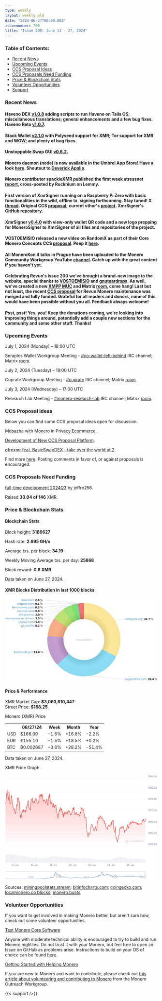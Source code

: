 ```yaml
---
type: weekly
layout: weekly_old
date: "2024-06-27T00:00:00Z"
issuenumber: 200
title: "Issue 200: June 13 - 27, 2024"
---
```


<h3>Table of Contents:</h3>
<ul class="contents">
    <li><a href="#news">Recent News</a></li>
    <li><a href="#events">Upcoming Events</a></li>
    <li><a href="#ideas">CCS Proposal Ideas</a></li>
    <li><a href="#proposals">CCS Proposals Need Funding</a></li>
    <li><a href="#stats">Price & Blockchain Stats</a></li>
    <li><a href="#volunteer">Volunteer Opportunities</a></li>
    <li><a href="#support">Support</a></li>
</ul>

<h3 id="news">Recent News</h3>

<div class="newsbyte">
    <h4>Haveno DEX <a href="https://github.com/haveno-dex/haveno/releases/tag/1.0.8" target="_blank">v1.0.8</a> adding scripts to run Haveno on Tails OS; miscellaneous translations; general enhancements and a few bug fixes. Haveno Reto <a href="https://github.com/retoaccess1/haveno-reto/releases/tag/v1.0.8" target="_blank">v1.0.7</a>.</h4>
</div>

<div class="newsbyte">
    <h4>Stack Wallet <a href="https://github.com/cypherstack/stack_wallet/releases/tag/build_227" target="_blank">v2.1.0</a> with Polyseed support for XMR; Tor support for XMR and WOW; and plenty of bug fixes.</h4>
</div>

<div class="newsbyte">
    <h4>Unstoppable Swap GUI <a href="https://github.com/UnstoppableSwap/unstoppableswap-gui/releases/tag/v0.6.2" target="_blank">v0.6.2</a>.</h4>
</div>

<div class="newsbyte">
    <h4>Monero daemon (node) is now available in the Umbrel App Store! Have a look <a href="https://apps.umbrel.com/app/monero" target="_blank">here</a>. Shoutout to <a href="https://xcancel.com/deverickapollo/status/1805958430194123071" target="_blank">Deverick Apollo</a>.</h4>
</div>

<div class="newsbyte">
    <h4>Monero contributor spackleXMR published the first week stressnet <a href="https://monero.town/post/3601453" target="_blank">report</a>, cross-posted by Rucknium on Lemmy. </h4>
</div>

<div class="newsbyte">
    <h4>First version of XmrSigner running on a Raspberry Pi Zero with basic functionalities in the wild, offline tx. signing forthcoming. Stay tuned! X <a href="https://nitter.poast.org/XmrStreet/status/1805510803014988150" target="_blank">thread</a>. Original CCS <a href="https://repo.getmonero.org/monero-project/ccs-proposals/-/merge_requests/323" target="_blank">proposal</a>; current vthor's <a href="https://repo.getmonero.org/monero-project/ccs-proposals/-/merge_requests/465" target="_blank">project</a>. XmrSigner's GitHub <a href="https://github.com/DiosDelRayo/monerosigner" target="_blank">repository</a>.</h4>
</div>

<div class="newsbyte">
    <h4>XmrSigner <a href="https://github.com/DiosDelRayo/MoneroSigner/releases/tag/v0.4" target="_blank">v0.4.0</a> with view-only wallet QR code and a new logo prepping for MoneroSigner to XmrSigner of all files and repositories of the project. </h4>
</div>

<div class="newsbyte">
    <h4>VOSTOEMISIO released a new video on RandomX as part of their Core Monero Concepts CCS <a href="https://repo.getmonero.org/monero-project/ccs-proposals/-/merge_requests/412" target="_blank">proposal</a>. Peep it <a href="https://iv.datura.network/watch?v=RsNOi0lpiyM" target="_blank">here</a>.</h4>
</div>

<div class="newsbyte">
    <h4>All MoneroKon 4 talks in Prague have been uploaded to the Monero Community Workgroup YouTube <a href="https://iteroni.com/playlist?list=PLsSYUeVwrHBk-C3zImaDAQLx453PL7dR-&si=R34T6ftmYksY88Uc" target="_blank">channel</a>. Catch up with the great content if you haven't yet.</h4>
</div>

<div class="newsbyte">
    <h4>Celebrating Revuo's issue 200 we've brought a brand-new image to the website, special thanks to <a href="https://www.vostoemisio.com/" target="_blank">VOSTOEMISIO</a> and <a href="https://monero.graphics/" target="_blank">gnuteardrops</a>. As well, we've created a new <a href="xmpp:revuo-monero@conference.jabbers.one?join" target="_blank">XMPP MUC</a> and Matrix <a href="https://matrix.to/#/#revuo:monero.social" target="_blank">room</a>, come hang! Last but not least, the recent <a href="https://ccs.getmonero.org/proposals/revuo-monero-maintenance-2024-q3.html" target="_blank">CCS proposal</a> for Revuo Monero maintenance was merged and fully funded. Grateful for all readers and donors, none of this would have been possible without you all. Feedback always welcome!</h4>
</div>

<div class="newsbyte">
    <h4>Psst, psst! Yes, you! Keep the donations coming, we're looking into improving things around, potentially add a couple new sections for the community and some other stuff. Thanks!</h4>
</div>

<h3 id="events">Upcoming Events</h3>

<div class="event">
    <p class="date" markdown="1">July 1, 2024 (Monday) – 18:00 UTC</p>
    <p markdown="1">Seraphis Wallet Workgroup Meeting - <a href="irc://irc.libera.chat/#no-wallet-left-behind" target="_blank">#no-wallet-left-behind</a> IRC channel; Matrix <a href="https://matrix.to/#/#no-wallet-left-behind:monero.social" target="_blank">room</a>.</p>
</div>

<div class="event">
    <p class="date" markdown="1">July 2, 2024 (Tuesday) – 18:00 UTC</p>
    <p markdown="1">Cuprate Workgroup Meeting - <a href="irc://irc.libera.chat/#cuprate" target="_blank">#cuprate</a> IRC channel; Matrix <a href="https://matrix.to/#/#cuprate:monero.social" target="_blank">room</a>.</p>
</div>

<div class="event">
    <p class="date" markdown="1">July 3, 2024 (Wednesday) – 17:00 UTC</p>
    <p markdown="1">Research Lab Meeting - <a href="irc://irc.libera.chat/#monero-research-lab" target="_blank">#monero-research-lab</a> IRC channel; Matrix <a href="https://matrix.to/#/#monero-research-lab:monero.social" target="_blank">room</a>.</p>
</div>

<h3 id="ideas">CCS Proposal Ideas</h3>

<p>Below you can find some CCS proposal ideas open for discussion.</p>

<div class="proposal">
<p><a href="https://repo.getmonero.org/monero-project/ccs-proposals/-/merge_requests/463" target="_blank">Mobazha with Monero in Privacy Ecommerce </a>.</p>
</div>

<div class="proposal">
<p><a href="https://repo.getmonero.org/monero-project/ccs-proposals/-/merge_requests/464" target="_blank">Development of New CCS Proposal Platform</a>.</p>
</div>

<div class="proposal">
<p><a href="https://repo.getmonero.org/monero-project/ccs-proposals/-/merge_requests/457" target="_blank">ofrnxmr feat. BasicSwapDEX - take over the world pt 2</a>.</p>
</div>

<div class="proposal">
<p>Find more <a href="https://ccs.getmonero.org/ideas/" target="_blank">here</a>. Posting comments in favor of, or against proposals is encouraged.</p>
</div>

<h3 id="proposals">CCS Proposals Need Funding</h3>

<div class="proposal">
    <p><a href="https://ccs.getmonero.org/proposals/jeffro256-full-time-2024Q3.html" target="_blank">full-time development 2024Q3</a> by jeffro256.</p>
    <p>Raised <b>30.04 of 146</b> XMR.</p>
</div>

<h3 id="stats">Price & Blockchain Stats</h3>

<h4 class="stat">Blockchain Stats</h4>

<div class="bcstats">
    <p>Block height: <b>3180627</b></p>
    <p>Hash rate: <b>2.695 GH/s</b></p>
    <p>Average txs. per block: <b>34.19</b></p>
    <p>Weekly Moving Average txs. per day: <b>25868</b></p>
    <p>Block reward: <b>0.6 XMR</b></p>
</div>
<p class="note">Data taken on June 27, 2024.</p>

<h4 class="stat">XMR Blocks Distribution in last 1000 blocks</h4>
<p><img src="/img/hashrate-pool-distribution-06272.png" alt="Hashrate Pool Distribution Pie Chart"/></p>

<h4 class="stat" id="price-stat">Price & Performance</h4>

<div class="price-intro">XMR Market Cap: <b>$3,063,610,447</b>.<br/>Street Price: <b>$168.25</b>.</div>

<p class="table-title">Monero (XMR) Price</p>
<table class="price-table">
  <tr class="row1">
    <th></th>
    <th>06/27/24</th>
    <th>Week</th>
    <th>Month</th>
    <th>Year</th>
  </tr>
  <tr>
    <td data-th="XMR to">USD</td>
    <td data-th="06/27/24">$166.09</td>
    <td data-th="Week" class="red">-1.6%</td>
    <td data-th="Month" class="green">+16.8%</td>
    <td data-th="Year" class="red">-2.2%</td>
  </tr>
  <tr class="row3">
    <td data-th="XMR to">EUR</td>
    <td data-th="06/27/24">€155.10</td>
    <td data-th="Week" class="red">-1.5%</td>
    <td data-th="Month" class="green">+18.5%</td>
    <td data-th="Year" class="green">+0.2%</td>
  </tr>
  <tr>
    <td data-th="XMR to">BTC</td>
    <td data-th="06/27/24">₿0.002687</td>
    <td data-th="Week" class="green">+3.6%</td>
    <td data-th="Month" class="green">+28.2%</td>
    <td data-th="Year" class="red">-51.4%</td>
  </tr>
</table>
<p class="note">Data taken on June 27, 2024.</p>

<p class="table-title">XMR Price Graph</p>

![XMR Price Graph 06/13/24-06/27/24](/img/weekly-chart-06272.png "XMR Price Graph 06/13/24-06/27/24")

Sources: <a href="https://miningpoolstats.stream/monero" target="_blank">miningpoolstats.stream</a>; <a href="https://bitinfocharts.com/monero/" target="_blank">bitinfocharts.com</a>; <a href="https://www.coingecko.com/en/coins/monero" target="_blank">coingecko.com</a>; <a href="https://localmonero.co/blocks" target="_blank">localmonero.co blocks</a>; <a href="https://monero.boats/" target="_blank">monero.boats</a>.

<h3 id="volunteer">Volunteer Opportunities</h3>

<p>If you want to get involved in making Monero better, but aren't sure how, check out some volunteer opportunities.</p>

<div class="newsbyte">
    <p class="date"><a href="https://github.com/monero-project/monero" target="_blank">Test Monero Core Software</a></p>
    <p>Anyone with moderate technical ability is encouraged to try to build and run Monero nightlies. Do not trust it with your Monero, but feel free to open an Issue on GitHub as problems arise. Instructions to build on your OS of choice can be found <a href="https://github.com/monero-project/monero#compiling-monero-from-source" target="_blank">here</a>. </p>
</div>

<div class="newsbyte">
    <p class="date"><a href="https://github.com/monero-project/monero" target="_blank">Getting Started with Helping Monero</a></p>
    <p>If you are new to Monero and want to contribute, please check out <a href="https://web.archive.org/web/20200805013127/https://www.monerooutreach.org/stories/getting-started-helping-monero.html" target="_blank">this article about volunteering and contributing to Monero</a> from the Monero Outreach Workgroup. </p>
</div>

{{< support />}}

